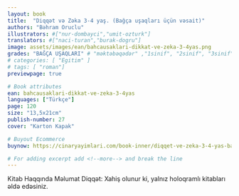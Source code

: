 ```yaml
---
layout: book
title:  "Diqqət və Zəka 3-4 yaş. (Bağça uşaqları üçün vəsait)"
authors: "Bəhram Oruclu"
illustrators: #["nur-dombayci","umit-ozturk"]
translators: #["naci-turan","burak-dogru"]
image: assets/images/ean/bahcausaklari-dikkat-ve-zeka-3-4yas.png
grades: "BAĞÇA UŞAQLARI" # "məktəbəqədər" ,"1sinif", "2sinif", "3sinif", "4sinif", "5sinif"
# categories: [ "Egitim" ]
# tags: [ "roman"]
previewpage: true

# Book attributes
ean: bahcausaklari-dikkat-ve-zeka-3-4yas
languages: ["Türkçe"]
page: 120
size: "13,5x21cm"
publish-number: 27
cover: "Karton Kapak"

# Buyout Ecommerce
buynow: https://cinaryayimlari.com/book-inner/diqqet-ve-zeka-3-4-yas-bagca-usaqlari-ucun-vesait-90

# For adding excerpt add <!--more--> and break the line
---
```

Kitab Haqqında Məlumat
Diqqət: Xahiş olunur ki, yalnız holoqramlı kitabları əldə edəsiniz.
<!--more--> 